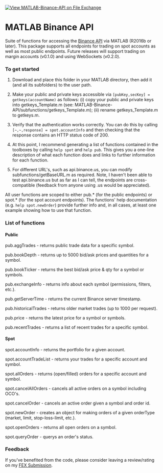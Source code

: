 [![View MATLAB-Binance-API on File Exchange](https://www.mathworks.com/matlabcentral/images/matlab-file-exchange.svg)](https://uk.mathworks.com/matlabcentral/fileexchange/95558-matlab-binance-api)

# MATLAB Binance API
Suite of functions for accessing the [Binance API](https://binance-docs.github.io/apidocs/spot/en/#introduction) via MATLAB (R2016b or later). This package supports all endpoints for trading on spot accounts as well as most public endpoints. Future releases will support trading on margin accounts (v0.1.0) and using WebSockets (v0.2.0).

### To get started 

1.	Download and place this folder in your MATLAB directory, then add it (and all its subfolders) to the user path. 

2.  Make your public and private keys accessible via `[pubKey,secKey] = getkeys(accountName)` as follows: (i) copy your public and private keys into getkeys_Template.m (see: MATLAB-Binance-API/subfunctions/getkeys_Template.m); (ii) rename getkeys_Template.m to getkeys.m.

3.  Verify that the authentication works correctly. You can do this by calling `[~,~,response] = spot.accountInfo` and then checking that the response contains an HTTP status code of 200.

4.	At this point, I recommend generating a list of functions contained in the toolboxes by calling `help spot` and `help pub`. This gives you a one-line description of what each function does and links to further information for each function.

5.	For different URL's, such as api.binance.us, you can modify subfunctions/getBaseURL.m as required. Note, I haven't been able to test api.binance.us but as far as I can tell, the endpoints are cross-compatible (feedback from anyone using .us would be appreciated).

All user functions are scoped to either pub.* (for the public endpoints) or spot.* (for the spot account endpoints). The functions' help documentation (e.g. `help spot.newOrder`) provide further info and, in all cases, at least one example showing how to use that function.


### List of functions
#### Public
pub.aggTrades - returns public trade data for a specific symbol.  

pub.bookDepth - returns up to 5000 bid/ask prices and quantities for a symbol.  

pub.bookTicker - returns the best bid/ask price & qty for a symbol or symbols.  

pub.exchangeInfo - returns info about each symbol (permissions, filters, etc.).  

pub.getServerTime - returns the current Binance server timestamp.  

pub.historicalTrades - returns older market trades (up to 1000 per request).  

pub.price - returns the latest price for a symbol or symbols.  

pub.recentTrades - returns a list of recent trades for a specific symbol.  

#### Spot

spot.accountInfo - returns the portfolio for a given account.  

spot.accountTradeList - returns your trades for a specific account and symbol.  

spot.allOrders - returns (open/filled) orders for a specific account and symbol.  

spot.cancelAllOrders - cancels all active orders on a symbol including OCO's.  

spot.cancelOrder - cancels an active order given a symbol and order id.  

spot.newOrder - creates an object for making orders of a given orderType (market, limit, stop-loss-limit, etc.).  

spot.openOrders - returns all open orders on a symbol.  

spot.queryOrder - querys an order's status.  


### Feedback

If you've benefited from the code, please consider leaving a review/rating on my [FEX Submission](https://uk.mathworks.com/matlabcentral/fileexchange/95558-matlab-binance-api).
    
